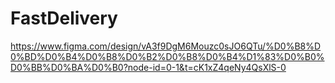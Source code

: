 # FastDelivery
https://www.figma.com/design/vA3f9DgM6Mouzc0sJO6QTu/%D0%B8%D0%BD%D0%B4%D0%B8%D0%B2%D0%B8%D0%B4%D1%83%D0%B0%D0%BB%D0%BA%D0%B0?node-id=0-1&t=cK1xZ4qeNy4QsXlS-0
